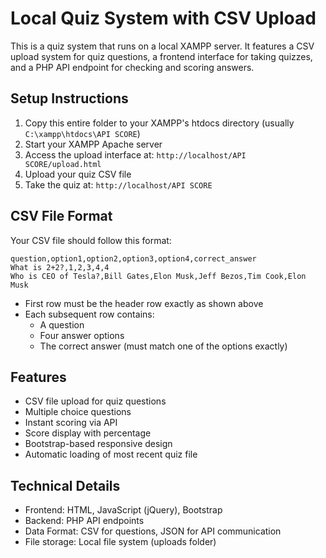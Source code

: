 # Local Quiz System with CSV Upload

This is a quiz system that runs on a local XAMPP server. It features a CSV upload system for quiz questions, a frontend interface for taking quizzes, and a PHP API endpoint for checking and scoring answers.

## Setup Instructions

1. Copy this entire folder to your XAMPP's htdocs directory (usually `C:\xampp\htdocs\API SCORE`)
2. Start your XAMPP Apache server
3. Access the upload interface at: `http://localhost/API SCORE/upload.html`
4. Upload your quiz CSV file
5. Take the quiz at: `http://localhost/API SCORE`

## CSV File Format

Your CSV file should follow this format:
```
question,option1,option2,option3,option4,correct_answer
What is 2+2?,1,2,3,4,4
Who is CEO of Tesla?,Bill Gates,Elon Musk,Jeff Bezos,Tim Cook,Elon Musk
```

- First row must be the header row exactly as shown above
- Each subsequent row contains:
  - A question
  - Four answer options
  - The correct answer (must match one of the options exactly)

## Features

- CSV file upload for quiz questions
- Multiple choice questions
- Instant scoring via API
- Score display with percentage
- Bootstrap-based responsive design
- Automatic loading of most recent quiz file

## Technical Details

- Frontend: HTML, JavaScript (jQuery), Bootstrap
- Backend: PHP API endpoints
- Data Format: CSV for questions, JSON for API communication
- File storage: Local file system (uploads folder)

